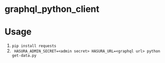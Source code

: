 # graphql_python_client

# Usage
1. `pip install requests`
2. ` HASURA_ADMIN_SECRET=<admin secret> HASURA_URL=<graphql url> python get-data.py`

